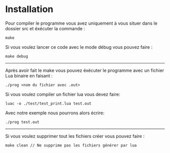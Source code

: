 # Installation 

Pour compiler le programme vous avez uniquement à vous situer dans le dossier src et éxécuter la commande : 

```
make
```

Si vous voulez lancer ce code avec le mode débug vous pouvez faire :
```
make debug
```

---
Après avoir fait le make vous pouvez éxécuter le programme avec un fichier Lua binaire en faisant : 

```
./prog <nom du fichier avec .out>
```

Si vous voulez compiler un fichier lua vous devez faire: 
```
luac -o ./test/test_print.lua test.out
```

Avec notre exemple nous pourrons alors écrire: 
```
./prog test.out
```

---

Si vous voulez supprimer tout les fichiers créer vous pouvez faire : 

```
make clean // Ne supprime pas les fichiers générer par lua
```